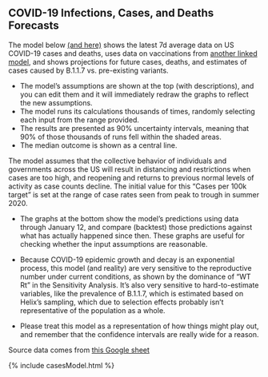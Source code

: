 ## COVID-19 Infections, Cases, and Deaths Forecasts

The model below [(and here)](https://my.causal.app/models/27282) shows the latest 7d average data on US COVID-19 cases and deaths, uses data on vaccinations from [another linked model](vaccine.html), and shows projections for future cases, deaths, and estimates of cases caused by B.1.1.7 vs. pre-existing variants.

* The model’s assumptions are shown at the top (with descriptions), and you can edit them and it will immediately redraw the graphs to reflect the new assumptions.
* The model runs its calculations thousands of times, randomly selecting each input from the range provided.
* The results are presented as 90% uncertainty intervals, meaning that 90% of those thousands of runs fell within the shaded areas.
* The median outcome is shown as a central line.

The model assumes that the collective behavior of individuals and governments across the US will result in distancing and restrictions when cases are too high, and reopening and returns to previous normal levels of activity as case counts decline. The initial value for this “Cases per 100k target” is set at the range of case rates seen from peak to trough in summer 2020.

* The graphs at the bottom show the model’s predictions using data through January 12, and compare (backtest) those predictions against what has actually happened since then. These graphs are useful for checking whether the input assumptions are reasonable.

* Because COVID-19 epidemic growth and decay is an exponential process, this model (and reality) are very sensitive to the reproductive number under current conditions, as shown by the dominance of “WT Rt” in the Sensitivity Analysis. It’s also very sensitive to hard-to-estimate variables, like the prevalence of B.1.1.7, which is estimated based on Helix’s sampling, which due to selection effects probably isn’t representative of the population as a whole.

* Please treat this model as a representation of how things might play out, and remember that the confidence intervals are really wide for a reason.

Source data comes from [this Google sheet](https://docs.google.com/spreadsheets/d/11lgBxcW5jmxGV-osoFhnlAxgW6DzqZXzKdYuR43RbgA/edit)

{% include casesModel.html %}

